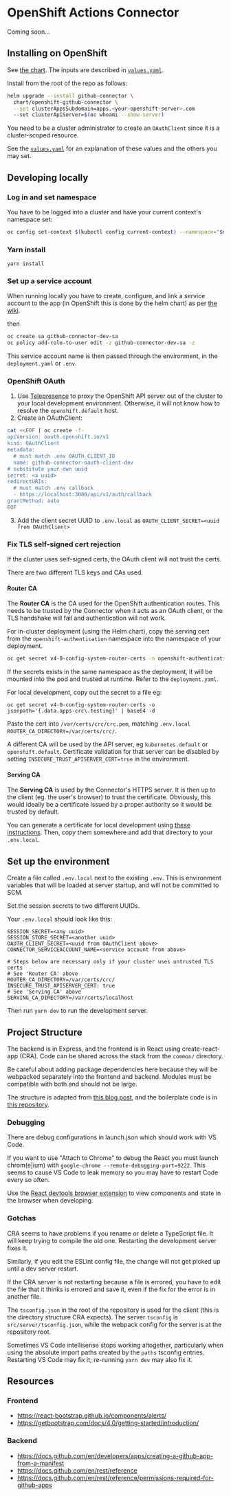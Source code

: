 # OpenShift Actions Connector

Coming soon...

## Installing on OpenShift
See [the chart](./chart/openshift-github-connector).
The inputs are described in [`values.yaml`](./chart/openshift-github-connector/values.yaml).

Install from the root of the repo as follows:
```sh
helm upgrade --install github-connector \
  chart/openshift-github-connector \
  --set clusterAppsSubdomain=apps.<your-openshift-server>.com
  --set clusterApiServer=$(oc whoami --show-server)
```

You need to be a cluster administrator to create an `OAuthClient` since it is a cluster-scoped resource.

See the [`values.yaml`](./chart/values.yaml) for an explanation of these values and the others you may set.

## Developing locally

### Log in and set namespace

You have to be logged into a cluster and have your current context's namespace set:

```sh
oc config set-context $(kubectl config current-context) --namespace="$namespace"
```

### Yarn install
`yarn install`

### Set up a service account

When running locally you have to create, configure, and link a service account to the app (in OpenShift this is done by the helm chart) as per [the wiki](https://github.com/redhat-actions/oc-login/wiki/Using-a-Service-Account-for-GitHub-Actions).

then

```sh
oc create sa github-connector-dev-sa
oc policy add-role-to-user edit -z github-connector-dev-sa -z
```

This service account name is then passed through the environment, in the `deployment.yaml` or `.env`.

### OpenShift OAuth
1. Use [Telepresence](https://www.telepresence.io/docs/latest/howtos/intercepts/) to proxy the OpenShift API server out of the cluster to your local development environment. Otherwise, it will not know how to resolve the `openshift.default` host.
2. Create an OAuthClient:
```sh
cat <<EOF | oc create -f-
apiVersion: oauth.openshift.io/v1
kind: OAuthClient
metadata:
  # must match .env OAUTH_CLIENT_ID
  name: github-connector-oauth-client-dev
# substitute your own uuid
secret: <a uuid>
redirectURIs:
  # must match .env callback
  - https://localhost:3000/api/v1/auth/callback
grantMethod: auto
EOF
```
3. Add the client secret UUID to `.env.local` as `OAUTH_CLIENT_SECRET=<uuid from OAuthClient>`

### Fix TLS self-signed cert rejection
If the cluster uses self-signed certs, the OAuth client will not trust the certs.

There are two different TLS keys and CAs used.

#### Router CA

The **Router CA** is the CA used for the OpenShift authentication routes. This needs to be trusted by the Connector when it acts as an OAuth client, or the TLS handshake will fail and authentication will not work.

For in-cluster deployment (using the Helm chart), copy the serving cert from the `openshift-authentication` namespace into the namespace of your deployment.

```sh
oc get secret v4-0-config-system-router-certs -n openshift-authentication -o yaml | sed 's/namespace: openshift-authentication/namespace: github-connector/g' | oc apply -f-
```
If the secrets exists in the same namespace as the deployment, it will be mounted into the pod and trusted at runtime. Refer to the `deployment.yaml`.

For local development, copy out the secret to a file eg:
```
oc get secret v4-0-config-system-router-certs -o jsonpath='{.data.apps-crc\.testing}' | base64 -d
```
Paste the cert into `/var/certs/crc/crc.pem`, matching `.env.local` `ROUTER_CA_DIRECTORY=/var/certs/crc/`.

A different CA will be used by the API server, eg `kubernetes.default` or `openshift.default`. Certificate validation for that server can be disabled by setting `INSECURE_TRUST_APISERVER_CERT=true` in the environment.

#### Serving CA
The **Serving CA** is used by the Connector's HTTPS server. It is then up to the client (eg. the user's browser) to trust the certificate. Obviously, this would ideally be a certificate issued by a proper authority so it would be trusted by default.

You can generate a certificate for local development using [these instructions](https://letsencrypt.org/docs/certificates-for-localhost/#making-and-trusting-your-own-certificates). Then, copy them somewhere and add that directory to your `.env.local`.

## Set up the environment
Create a file called `.env.local` next to the existing `.env`. This is environment variables that will be loaded at server startup, and will not be committed to SCM.

Set the session secrets to two different UUIDs.

Your `.env.local` should look like this:

```properties
SESSION_SECRET=<any uuid>
SESSION_STORE_SECRET=<another uuid>
OAUTH_CLIENT_SECRET=<uuid from OAuthClient above>
CONNECTOR_SERVICEACCOUNT_NAME=<service account from above>

# Steps below are necessary only if your cluster uses untrusted TLS certs
# See 'Router CA' above
ROUTER_CA_DIRECTORY=/var/certs/crc/
INSECURE_TRUST_APISERVER_CERT: true
# See 'Serving CA' above
SERVING_CA_DIRECTORY=/var/certs/localhost
```

Then run `yarn dev` to run the development server.

## Project Structure

The backend is in Express, and the frontend is in React using create-react-app (CRA). Code can be shared across the stack from the `common/` directory.

Be careful about adding package dependencies here because they will be webpacked separately into the frontend and backend. Modules must be compatible with both and should not be large.

The structure is adapted from [this blog post](https://spin.atomicobject.com/2020/08/17/cra-express-share-code), and the boilerplate code is in [this repository](https://github.com/gvanderclay/cra-express).


### Debugging
There are debug configurations in launch.json which should work with VS Code.

If you want to use "Attach to Chrome" to debug the React you must launch chrom(e|ium) with `google-chrome --remote-debugging-port=9222`. This seems to cause VS Code to leak memory so you may have to restart Code every so often.

Use the [React devtools browser extension](https://chrome.google.com/webstore/detail/react-developer-tools/fmkadmapgofadopljbjfkapdkoienihi?hl=en) to view components and state in the browser when developing.

### Gotchas
CRA seems to have problems if you rename or delete a TypeScript file. It will keep trying to compile the old one. Restarting the development server fixes it.

Similarly, if you edit the ESLint config file, the change will not get picked up until a dev server restart.

If the CRA server is not restarting because a file is errored, you have to edit the file that it thinks is errored and save it, even if the fix for the error is in another file.

The `tsconfig.json` in the root of the repository is used for the client (this is the directory structure CRA expects). The server `tsconfig` is `src/server/tsconfig.json`, while the webpack config for the server is at the repository root.

Sometimes VS Code intellisense stops working altogether, particularly when using the absolute import paths created by the `paths` tsconfig entries. Restarting VS Code may fix it; re-running `yarn dev` may also fix it.

## Resources

### Frontend
- https://react-bootstrap.github.io/components/alerts/
- https://getbootstrap.com/docs/4.0/getting-started/introduction/

### Backend
- https://docs.github.com/en/developers/apps/creating-a-github-app-from-a-manifest
- https://docs.github.com/en/rest/reference
- https://docs.github.com/en/rest/reference/permissions-required-for-github-apps
